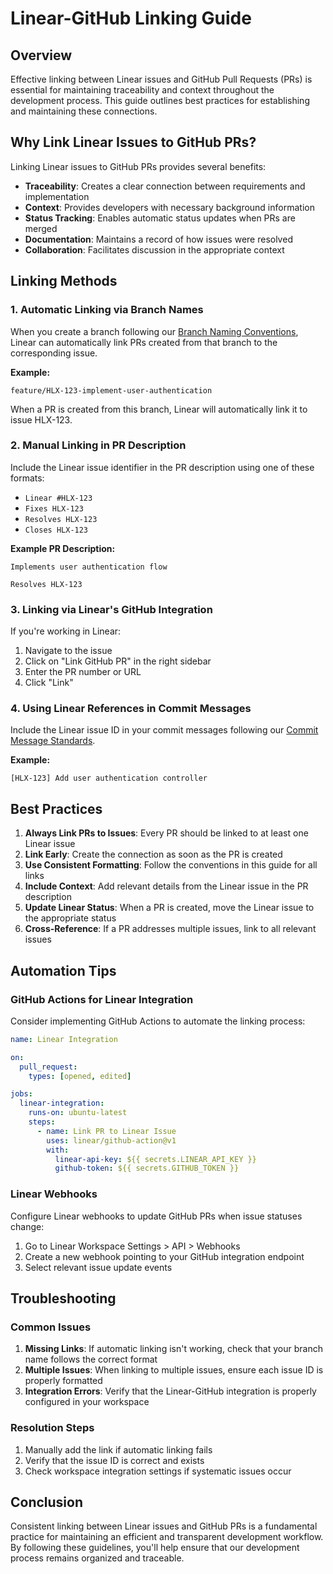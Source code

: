 # Linear-GitHub Linking Guide

## Overview

Effective linking between Linear issues and GitHub Pull Requests (PRs) is essential for maintaining traceability and context throughout the development process. This guide outlines best practices for establishing and maintaining these connections.

## Why Link Linear Issues to GitHub PRs?

Linking Linear issues to GitHub PRs provides several benefits:

- **Traceability**: Creates a clear connection between requirements and implementation
- **Context**: Provides developers with necessary background information
- **Status Tracking**: Enables automatic status updates when PRs are merged
- **Documentation**: Maintains a record of how issues were resolved
- **Collaboration**: Facilitates discussion in the appropriate context

## Linking Methods

### 1. Automatic Linking via Branch Names

When you create a branch following our [Branch Naming Conventions](02_branch_naming_conventions.md), Linear can automatically link PRs created from that branch to the corresponding issue.

**Example:**
```
feature/HLX-123-implement-user-authentication
```

When a PR is created from this branch, Linear will automatically link it to issue HLX-123.

### 2. Manual Linking in PR Description

Include the Linear issue identifier in the PR description using one of these formats:

- `Linear #HLX-123`
- `Fixes HLX-123`
- `Resolves HLX-123`
- `Closes HLX-123`

**Example PR Description:**
```
Implements user authentication flow

Resolves HLX-123
```

### 3. Linking via Linear's GitHub Integration

If you're working in Linear:

1. Navigate to the issue
2. Click on "Link GitHub PR" in the right sidebar
3. Enter the PR number or URL
4. Click "Link"

### 4. Using Linear References in Commit Messages

Include the Linear issue ID in your commit messages following our [Commit Message Standards](03_commit_message_standards.md).

**Example:**
```
[HLX-123] Add user authentication controller
```

## Best Practices

1. **Always Link PRs to Issues**: Every PR should be linked to at least one Linear issue
2. **Link Early**: Create the connection as soon as the PR is created
3. **Use Consistent Formatting**: Follow the conventions in this guide for all links
4. **Include Context**: Add relevant details from the Linear issue in the PR description
5. **Update Linear Status**: When a PR is created, move the Linear issue to the appropriate status
6. **Cross-Reference**: If a PR addresses multiple issues, link to all relevant issues

## Automation Tips

### GitHub Actions for Linear Integration

Consider implementing GitHub Actions to automate the linking process:

```yaml
name: Linear Integration

on:
  pull_request:
    types: [opened, edited]

jobs:
  linear-integration:
    runs-on: ubuntu-latest
    steps:
      - name: Link PR to Linear Issue
        uses: linear/github-action@v1
        with:
          linear-api-key: ${{ secrets.LINEAR_API_KEY }}
          github-token: ${{ secrets.GITHUB_TOKEN }}
```

### Linear Webhooks

Configure Linear webhooks to update GitHub PRs when issue statuses change:

1. Go to Linear Workspace Settings > API > Webhooks
2. Create a new webhook pointing to your GitHub integration endpoint
3. Select relevant issue update events

## Troubleshooting

### Common Issues

1. **Missing Links**: If automatic linking isn't working, check that your branch name follows the correct format
2. **Multiple Issues**: When linking to multiple issues, ensure each issue ID is properly formatted
3. **Integration Errors**: Verify that the Linear-GitHub integration is properly configured in your workspace

### Resolution Steps

1. Manually add the link if automatic linking fails
2. Verify that the issue ID is correct and exists
3. Check workspace integration settings if systematic issues occur

## Conclusion

Consistent linking between Linear issues and GitHub PRs is a fundamental practice for maintaining an efficient and transparent development workflow. By following these guidelines, you'll help ensure that our development process remains organized and traceable.

